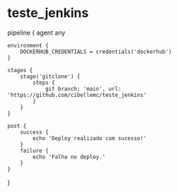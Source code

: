 # teste_jenkins

pipeline {
    agent any

    environment {
        DOCKERHUB_CREDENTIALS = credentials('dockerhub')
    }

    stages {
        stage('gitclone') {
            steps {
                git branch: 'main', url: 'https://github.com/cibellemc/teste_jenkins'
            }
        }
    }

    post {
        success {
            echo 'Deploy realizado com sucesso!'
        }
        failure {
            echo 'Falha no deploy.'
        }
    }
}
